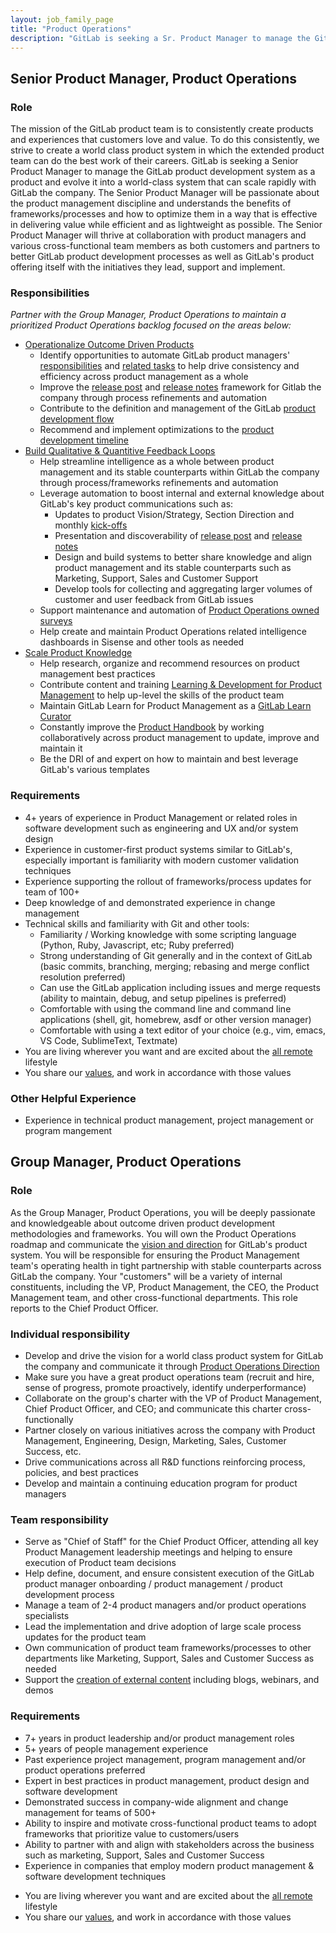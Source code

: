 ```yaml
---
layout: job_family_page
title: "Product Operations"
description: "GitLab is seeking a Sr. Product Manager to manage the GitLab product development system as a product, and help evolve it into a world class system that can scale rapidly with GitLab the company."
---
```


## Senior Product Manager, Product Operations

### Role

The mission of the GitLab product team is to consistently create products and experiences that customers love and value. To do this consistently, we strive to create a world class product system in which the extended product team can do the best work of their careers. GitLab is seeking a Senior Product Manager to manage the GitLab product development system as a product and evolve it into a world-class system that can scale rapidly with GitLab the company. The Senior Product Manager will be passionate about the product management discipline and understands the benefits of frameworks/processes and how to optimize them in a way that is effective in delivering value while efficient and as lightweight as possible. The Senior Product Manager will thrive at collaboration with product managers and various cross-functional team members as both customers and partners to better GitLab product development processes as well as GitLab's product offering itself with the initiatives they lead, support and implement.  

### Responsibilities

_Partner with the Group Manager, Product Operations to maintain a prioritized Product Operations backlog focused on the areas below:_
- [Operationalize Outcome Driven Products](https://about.gitlab.com/direction/product-operations/#operationalizing-outcome-driven-products)
   - Identify opportunities to automate GitLab product managers' [responsibilities](https://about.gitlab.com/handbook/product/product-manager-responsibilities/#core-pm-responsibilities) and [related tasks](https://about.gitlab.com/handbook/product/product-manager-responsibilities/#core-pm-tasks) to help drive consistency and efficiency across product management as a whole
   - Improve the [release post](url) and [release notes](url) framework for Gitlab the company through process refinements and automation
   - Contribute to the definition and management of the GitLab [product development flow](https://about.gitlab.com/handbook/product-development-flow/)
   - Recommend and implement optimizations to the [product development timeline](https://about.gitlab.com/handbook/engineering/workflow/#product-development-timeline)
- [Build Qualitative & Quantitive Feedback Loops](https://about.gitlab.com/direction/product-operations/#building-qualitative--quantitative-feedback-loops)
   - Help streamline intelligence as a whole between product management and its stable counterparts within GitLab the company through process/frameworks refinements and automation
   - Leverage automation to boost internal and external knowledge about GitLab's key product communications such as:
     - Updates to product Vision/Strategy, Section Direction and monthly [kick-offs](/handbook/product/product-management/process/#kickoff-meetings)
     - Presentation and discoverability of [release post](url) and [release notes](url)
     - Design and build systems to better share knowledge and align product management and its stable counterparts such as Marketing, Support, Sales and Customer Support
     - Develop tools for collecting and aggregating larger volumes of customer and user feedback from GitLab issues
   - Support maintenance and automation of [Product Operations owned surveys](https://about.gitlab.com/direction/product-operations/#product-operations-survey-results)
   - Help create and maintain Product Operations related intelligence dashboards in Sisense and other tools as needed
- [Scale Product Knowledge](https://about.gitlab.com/direction/product-operations/#scaling-product-knowledge)
   - Help research, organize and recommend resources on product management best practices
   - Contribute content and training [Learning & Development for Product Management](https://about.gitlab.com/handbook/product/product-manager-role/learning-and-development/) to help up-level the skills of the product team
   - Maintain GitLab Learn for Product Management as a [GitLab Learn Curator](https://about.gitlab.com/handbook/people-group/learning-and-development/gitlab-learn/contribute/team-member-contributions/#become-a-gitlab-learn-curator)
   - Constantly improve the [Product Handbook](/handbook/product/) by working collaboratively across product management to update, improve and maintain it
   - Be the DRI of and expert on how to maintain and best leverage GitLab's various templates

### Requirements

- 4+ years of experience in Product Management or related roles in software development such as engineering and UX and/or system design 
- Experience in customer-first product systems similar to GitLab's, especially important is familiarity with modern customer validation techniques
- Experience supporting the rollout of frameworks/process updates for team of 100+
- Deep knowledge of and demonstrated experience in change management
- Technical skills and familiarity with Git and other tools:
   - Familiarity / Working knowledge with some scripting language (Python, Ruby, Javascript, etc; Ruby preferred)
   - Strong understanding of Git generally and in the context of GitLab (basic commits, branching, merging; rebasing and merge conflict resolution preferred)
   - Can use the GitLab application including issues and merge requests (ability to maintain, debug, and setup pipelines is preferred)
   - Comfortable with using the command line and command line applications (shell, git, homebrew, asdf or other version manager)
   - Comfortable with using a text editor of your choice (e.g., vim, emacs, VS Code, SublimeText, Textmate)
- You are living wherever you want and are excited about the [all remote](https://about.gitlab.com/company/culture/all-remote/) lifestyle
- You share our [values](/handbook/values/), and work in accordance with those values

### Other Helpful Experience

- Experience in technical product management,  project management or program mangement 

## Group Manager, Product Operations

### Role

As the Group Manager, Product Operations, you will be deeply passionate and knowledgeable about outcome driven product development methodologies and frameworks. You will own the Product Operations roadmap and communicate the [vision and direction](https://about.gitlab.com/direction/product-operations/) for GitLab's product system. You will be responsible for ensuring the Product Management team's operating health in tight partnership with stable counterparts across GitLab the company. Your "customers" will be a variety of internal constituents, including the VP, Product Management, the CEO, the Product Management team, and other cross-functional departments. This role reports to the Chief Product Officer.

### Individual responsibility

- Develop and drive the vision for a world class product system for GitLab the company and communicate it through [Product Operations Direction](https://about.gitlab.com/direction/product-operations)
- Make sure you have a great product operations team (recruit and hire, sense of progress, promote proactively, identify underperformance)
- Collaborate on the group's charter with the VP of Product Management, Chief Product Officer, and CEO; and communicate this charter cross-functionally
- Partner closely on various initiatives across the company with Product Management, Engineering, Design, Marketing, Sales, Customer Success, etc.
- Drive communications across all R&D functions reinforcing process, policies, and best practices
- Develop and maintain a continuing education program for product managers

### Team responsibility

- Serve as "Chief of Staff" for the Chief Product Officer, attending all key Product Management leadership meetings and helping to ensure execution of Product team decisions
- Help define, document, and ensure consistent execution of the GitLab product manager onboarding / product management / product development process
- Manage a team of 2-4 product managers and/or product operations specialists
- Lead the implementation and drive adoption of large scale process updates for the product team
- Own communication of product team frameworks/processes to other departments like Marketing, Support, Sales and Customer Success as needed
- Support the [creation of external content](/handbook/product/product-processes/#communication#writing-about-features) including blogs, webinars, and demos

### Requirements

- 7+ years in product leadership and/or product management roles
- 5+ years of people management experience
- Past experience project management, program management and/or product operations preferred
- Expert in best practices in product management, product design and software development
- Demonstrated success in company-wide alignment and change management for teams of 500+
- Ability to inspire and motivate cross-functional product teams to adopt frameworks that prioritize value to customers/users
- Ability to partner with and align with stakeholders across the business such as marketing, Support, Sales and Customer Success
- Experience in companies that employ modern product management & software development techniques
* You are living wherever you want and are excited about the [all remote](https://about.gitlab.com/company/culture/all-remote/) lifestyle
* You share our [values](/handbook/values/), and work in accordance with those values
